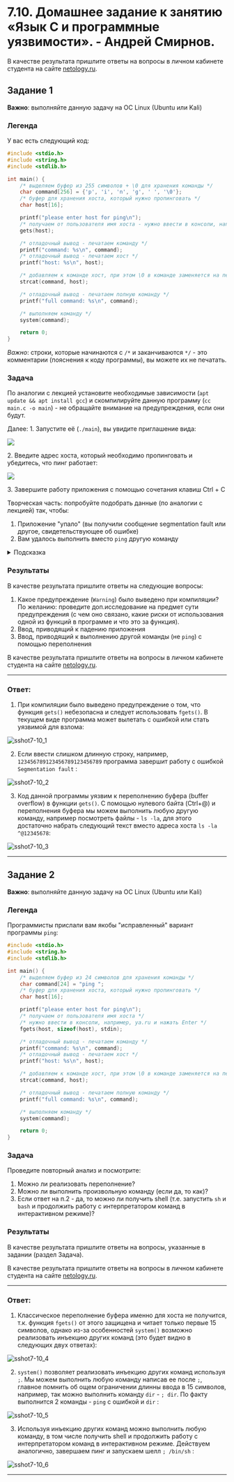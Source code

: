 
# 7.10. Домашнее задание к занятию «Язык С и программные уязвимости». - Андрей Смирнов.

В качестве результата пришлите ответы на вопросы в личном кабинете студента на сайте [netology.ru](https://netology.ru).

## Задание 1

**Важно**: выполняйте данную задачу на ОС Linux (Ubuntu или Kali)

### Легенда

У вас есть следующий код:
```c
#include <stdio.h>
#include <string.h>
#include <stdlib.h>

int main() {
    /* выделяем буфер из 255 символов + \0 для хранения команды */
    char command[256] = {'p', 'i', 'n', 'g', ' ', '\0'};
    /* буфер для хранения хоста, который нужно пропинговать */
    char host[16];

    printf("please enter host for ping\n");
    /* получаем от пользователя имя хоста - нужно ввести в консоли, например, ya.ru и нажать Enter */
    gets(host);

    /* отладочный вывод - печатаем команду */
    printf("command: %s\n", command);
    /* отладочный вывод - печатаем хост */
    printf("host: %s\n", host);

    /* добавляем к команде хост, при этом \0 в команде заменяется на первый символ из host */
    strcat(command, host);

    /* отладочный вывод - печатаем полную команду */
    printf("full command: %s\n", command);

    /* выполняем команду */
    system(command);

    return 0;
}
```

*Важно*: строки, которые начинаются с `/*` и заканчиваются `*/` - это комментарии (пояснения к коду программы), вы можете их не печатать.

### Задача

По аналогии с лекцией установите необходимые зависимости (`apt update && apt install gcc`) и скомпилируйте данную программу (`cc main.c -o main`) - не обращайте внимание на предупреждения, если они будут.

Далее:
1\. Запустите её (`./main`), вы увидите приглашение вида:

![](pic/input.png)

2\. Введите адрес хоста, который необходимо пропинговать и убедитесь, что пинг работает:

![](pic/ping.png)

3\. Завершите работу приложения с помощью сочетания клавиш Ctrl + C

Творческая часть: попробуйте подобрать данные (по аналогии с лекцией) так, чтобы:
1. Приложение "упало" (вы получили сообщение segmentation fault или другое, свидетельствующее об ошибке)
1. Вам удалось выполнить вместо `ping` другую команду

<details>
<summary>Подсказка</summary>

Начните вводить по одному символу, пока не увидите, что команда `ping` вдруг заменилась на нужную вам (см. вывод `printf("full command: %s\n", command);`).
</details>

### Результаты

В качестве результата пришлите ответы на следующие вопросы:
1. Какое предупреждение (`Warning`) было выведено при компиляции? По желанию: проведите доп.исследование на предмет сути предупреждения (с чем оно связано, какие риски от использования одной из функций в программе и что это за функция).
1. Ввод, приводящий к падению приложения
1. Ввод, приводящий к выполнению другой команды (не `ping`) с помощью переполнения 

В качестве результата пришлите ответы на вопросы в личном кабинете студента на сайте [netology.ru](https://netology.ru).


----

### Ответ:


1. При компиляции было выведено предупреждение о том, что функция `gets()` небезопасна и следует использовать `fgets()`. В текущем виде программа может вылетать с ошибкой или стать уязвимой для взлома:


![sshot7-10_1](img/7_10-1.jpg)


2. Если ввести слишком длинную строку, например, `123456789123456789123456789` программа завершит работу с ошибкой `Segmentation fault` :


![sshot7-10_2](img/7_10-2.jpg)


3. Код данной программы уязвим к переполнению буфера (buffer overflow) в функции `gets()`. С помощью нулевого байта (Ctrl+@) и переполнения буфера мы можем выполнить любую другую команду, например посмотреть файлы - `ls -la`, для этого достаточно набрать следующий текст вместо адреса хоста `ls -la ^@12345678`:


![sshot7-10_3](img/7_10-3.jpg)



----




## Задание 2

**Важно**: выполняйте данную задачу на ОС Linux (Ubuntu или Kali)

### Легенда

Программисты прислали вам якобы "исправленный" вариант программы `ping`:
```c
#include <stdio.h>
#include <string.h>
#include <stdlib.h>

int main() {
    /* выделяем буфер из 24 символов для хранения команды */
    char command[24] = "ping ";
    /* буфер для хранения хоста, который нужно пропинговать */
    char host[16];

    printf("please enter host for ping\n");
    /* получаем от пользователя имя хоста */
    /* нужно ввести в консоли, например, ya.ru и нажать Enter */
    fgets(host, sizeof(host), stdin);

    /* отладочный вывод - печатаем команду */
    printf("command: %s\n", command);
    /* отладочный вывод - печатаем хост */
    printf("host: %s\n", host);

    /* добавляем к команде хост, при этом \0 в команде заменяется на первый символ из host */
    strcat(command, host);

    /* отладочный вывод - печатаем полную команду */
    printf("full command: %s\n", command);

    /* выполняем команду */
    system(command);

    return 0;
}
```

### Задача

Проведите повторный анализ и посмотрите:
1. Можно ли реализовать переполнение?
1. Можно ли выполнить произвольную команду (если да, то как)?
1. Если ответ на п.2 - да, то можно ли получить shell (т.е. запустить `sh` и `bash` и продолжить работу с интерпретатором команд в интерактивном режиме)?

### Результаты

В качестве результата пришлите ответы на вопросы, указанные в задании (раздел Задача).

В качестве результата пришлите ответы на вопросы в личном кабинете студента на сайте [netology.ru](https://netology.ru).


----

### Ответ:



1. Классическое переполнение буфера именно для хоста не получится, т.к. функция `fgets()` от этого защищена и читает только первые 15 символов, однако из-за особенностей `system()` возможно реализовать инъекцию других команд (это будет видно в следующих двух ответах): 


![sshot7-10_4](img/7_10-4.jpg)


2. `system()` позволяет реализовать инъекцию других команд используя `;`. Мы можем выполнить любую команду написав ее после `;`, главное помнить об ощем ограничении длинны ввода в 15 символов, например, так можно выполнить команду `dir` - `; dir`. По факту выполнится 2 команды - `ping` c ошибкой и `dir` :


![sshot7-10_5](img/7_10-5.jpg)


3. Используя инъекцию других команд можно выполнить любую команду, в том числе получить shell и продолжить работу с интерпретатором команд в интерактивном режиме. Действуем аналогично, завершаем пинг и запускаем шелл `; /bin/sh` :


![sshot7-10_6](img/7_10-6.jpg)


----
